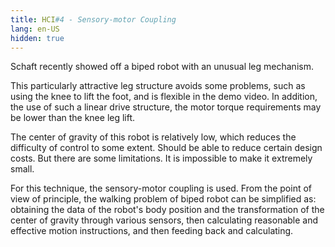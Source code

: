```yaml
---
title: HCI#4 - Sensory-motor Coupling
lang: en-US
hidden: true
---
```

Schaft recently showed off a biped robot with an unusual leg mechanism.

This particularly attractive leg structure avoids some problems, such as using the knee to lift the foot, and is flexible in the demo video. In addition, the use of such a linear drive structure, the motor torque requirements may be lower than the knee leg lift.

The center of gravity of this robot is relatively low, which reduces the difficulty of control to some extent. Should be able to reduce certain design costs. But there are some limitations. It is impossible to make it extremely small.

For this technique, the sensory-motor coupling is used. From the point of view of principle, the walking problem of biped robot can be simplified as: obtaining the data of the robot's body position and the transformation of the center of gravity through various sensors, then calculating reasonable and effective motion instructions, and then feeding back and calculating.
